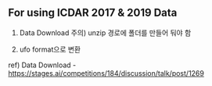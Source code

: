 ## For using ICDAR 2017 & 2019 Data

1. Data Download
주의) unzip 경로에 폴더를 만들어 둬야 함


2. ufo format으로 변환



ref) Data Download - https://stages.ai/competitions/184/discussion/talk/post/1269